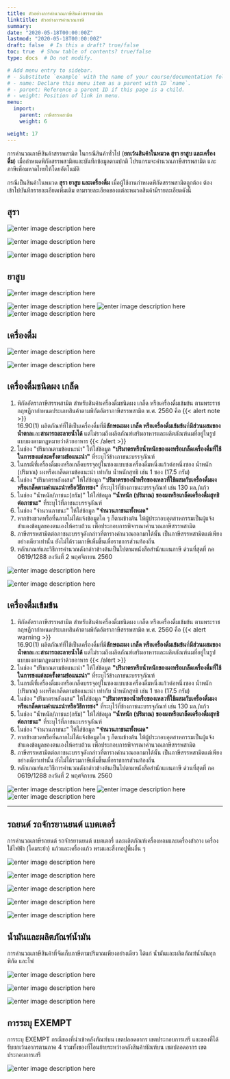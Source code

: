 ```yaml
---
title: ตัวอย่างการคำนวณภาษีสินค้าสรรพสามิต
linktitle: ตัวอย่างการคำนวณภาษี
summary:
date: "2020-05-18T00:00:00Z"
lastmod: "2020-05-18T00:00:00Z"
draft: false  # Is this a draft? true/false
toc: true  # Show table of contents? true/false
type: docs  # Do not modify.

# Add menu entry to sidebar.
# - Substitute `example` with the name of your course/documentation folder.
# - name: Declare this menu item as a parent with ID `name`.
# - parent: Reference a parent ID if this page is a child.
# - weight: Position of link in menu.
menu:
  import:
    parent: ภาษีสรรพสามิต
    weight: 6

weight: 17
---
```



การคำนวณภาษีสินค้าสรรพสามิต ในกรณีสินค้าทั่วไป (**ยกเว้นสินค้าในหมวด สุรา ยาสูบ และเครื่องดื่ม**) เมื่อกำหนดพิกัดสรรพสามิตและบันทึกข้อมูลตามปกติ โปรแกรมจะคำนวณภาษีสรรพสามิต และภาษีเพื่อมหาดไทยให้โดยอัตโนมัติ 

กรณีเป็นสินค้าในหมวด **สุรา ยาสูบ และเครื่องดื่ม** เมื่อผู้ใช้งานกำหนดพิกัดสรรพสามิตถูกต้อง ต้องเข้าไปบันทึกรายละเอียดเพิ่มเติม ตามรายละเอียดของแต่ละหมวดสินค้ามีรายละเอียดดังนี้

## สุรา

![enter image description here](https://github.com/yosarawut/ThaiCustomsClearanceHandbook/raw/master/img/alcohol-01.jpg)

![enter image description here](https://github.com/yosarawut/ThaiCustomsClearanceHandbook/raw/master/img/alcohol-02.jpg)

![enter image description here](https://github.com/yosarawut/ThaiCustomsClearanceHandbook/raw/master/img/alcohol-03.jpg)


## ยาสูบ

![enter image description here](https://github.com/yosarawut/ThaiCustomsClearanceHandbook/raw/master/img/cigarette-01.jpg)

![enter image description here](https://github.com/yosarawut/ThaiCustomsClearanceHandbook/raw/master/img/cigarette-02.jpg)
![enter image description here](https://github.com/yosarawut/ThaiCustomsClearanceHandbook/raw/master/img/cigarette-03.jpg)
![enter image description here](https://github.com/yosarawut/ThaiCustomsClearanceHandbook/raw/master/img/cigarette-04.jpg)


## เครื่องดื่ม


![enter image description here](https://github.com/yosarawut/ThaiCustomsClearanceHandbook/raw/master/img/beverage-01.jpg)

![enter image description here](https://github.com/yosarawut/ThaiCustomsClearanceHandbook/raw/master/img/beverage-02.jpg)


## เครื่องดื่มชนิดผง เกล็ด

1. พิกัดอัตราภาษีสรรพสามิต สำหรับสินค้าเครื่องดื่มชนิดผง เกล็ด หรือเครื่องดื่มเข้มข้น ตามพระราชกฤษฎีกากำหนดประเภทสินค้าตามพิกัดอัตราภาษีสรรพสามิต พ.ศ. 2560 คือ
{{< alert note >}}  
  16.90(1)  ผลิตภัณฑ์ที่ใช้เป็นเครื่องดื่มที่มี**ลักษณะผง เกล็ด หรือเครื่องดื่มเข้มข้น**ที่**มีส่วนผสมของน้ำตาล**และ**สามารถละลายน้ำได้** แต่ไม่รวมถึงผลิตภัณฑ์เสริมอาหารและผลิตภัณฑ์นมที่อยู่ในรูปแบบผงตามกฎหมายว่าด้วยอาหาร
{{< /alert >}}	
1. ในช่อง "ปริมาณตามข้อแนะนำ" ให้ใส่ข้อมูล **"ปริมาตรหรือน้ำหนักของผงหรือเกล็ดเครื่องดื่มที่ใช้ในการชงแต่ละครั้งตามข้อแนะนำ"** ที่ระบุไว้ข้างภาชนะบรรจุภัณฑ์ 
2. ในกรณีที่เครื่องดื่มผงหรือเกล็ดบรรจุอยู่ในซองแบบชงเครื่องดื่มหนึ่งแก้วต่อหนึ่งซอง น้ำหนัก (ปริมาณ) ผงหรือเกล็ดตามข้อแนะนำ เท่ากับ น้ำหนักสุทธิ เช่น 1 ซอง (17.5 กรัม)
3. ในช่อง "ปริมาตรหลังผสม" ให้ใส่ข้อมูล **"ปริมาตรของน้ำหรือของเหลวที่ใช้ผสมกับเครื่องดื่มผงหรือเกล็ดตามคำแนะนำหรือวิธีการชง"** ที่ระบุไว้ที่ข้างภาชนะบรรจุภัณฑ์ เช่น 130 มล./แก้ว
4. ในช่อง "น้ำหนัก/ภาชนะ(กรัม)" ให้ใส่ข้อมูล **"น้ำหนัก (ปริมาณ) ของผงหรือเกล็ดเครื่องดื่มสุทธิต่อภาชนะ"** ที่ระบุไว้ที่ภาชนะบรรจุภัณฑ์ 
5. ในช่อง "จำนวนภาชนะ" ให้ใส่ข้อมูล **"จำนวนภาชนะทั้งหมด"**
6. หากข้างขวดหรือที่ฉลากไม่ได้แจ้งข้อมูลใด ๆ ก็ตามข้างต้น ให้ผู้ประกอบอุตสาหกรรมเป็นผู้แจ้งสำแดงข้อมูลของตนเองให้ครบถ้วน เพื่อประกอบการพิจารณาคำนวณภาษีสรรพสามิต 
7. ภาษีสรรพสามิตต่อภาชนะบรรจุดังกล่าวที่ตารางคำนวณออกมาได้นั้น เป็นภาษีสรรพสามิตแต่เพียงอย่างเดียวเท่านั้น ยังไม่ได้รวมภาษีเพิ่มขึ้นเพื่อราชการส่วนท้องถิ่น 
8.  หลักเกณฑ์และวิธีการคำนวณดังกล่าวข้างต้นเป็นไปตามหนังสือสำนักแผนภาษี ด่วนที่สุดที่ กค 0619/1288 ลงวันที่ 2 พฤศจิกายน 2560
 

![enter image description here](https://github.com/yosarawut/ThaiCustomsClearanceHandbook/raw/master/img/powdered-drink-01.jpg)

![enter image description here](https://github.com/yosarawut/ThaiCustomsClearanceHandbook/raw/master/img/powdered-drink-02.jpg)


## เครื่องดื่มเข้มข้น

1. พิกัดอัตราภาษีสรรพสามิต สำหรับสินค้าเครื่องดื่มชนิดผง เกล็ด หรือเครื่องดื่มเข้มข้น ตามพระราชกฤษฎีกากำหนดประเภทสินค้าตามพิกัดอัตราภาษีสรรพสามิต พ.ศ. 2560 คือ
{{< alert warning >}}  
16.90(1)  ผลิตภัณฑ์ที่ใช้เป็นเครื่องดื่มที่มี**ลักษณะผง เกล็ด หรือเครื่องดื่มเข้มข้น**ที่**มีส่วนผสมของน้ำตาล**และ**สามารถละลายน้ำได้** แต่ไม่รวมถึงผลิตภัณฑ์เสริมอาหารและผลิตภัณฑ์นมที่อยู่ในรูปแบบผงตามกฎหมายว่าด้วยอาหาร
{{< /alert >}}	
1. ในช่อง "ปริมาณตามข้อแนะนำ" ให้ใส่ข้อมูล **"ปริมาตรหรือน้ำหนักของผงหรือเกล็ดเครื่องดื่มที่ใช้ในการชงแต่ละครั้งตามข้อแนะนำ"** ที่ระบุไว้ข้างภาชนะบรรจุภัณฑ์ 
2. ในกรณีที่เครื่องดื่มผงหรือเกล็ดบรรจุอยู่ในซองแบบชงเครื่องดื่มหนึ่งแก้วต่อหนึ่งซอง น้ำหนัก (ปริมาณ) ผงหรือเกล็ดตามข้อแนะนำ เท่ากับ น้ำหนักสุทธิ เช่น 1 ซอง (17.5 กรัม)
3. ในช่อง "ปริมาตรหลังผสม" ให้ใส่ข้อมูล **"ปริมาตรของน้ำหรือของเหลวที่ใช้ผสมกับเครื่องดื่มผงหรือเกล็ดตามคำแนะนำหรือวิธีการชง"** ที่ระบุไว้ที่ข้างภาชนะบรรจุภัณฑ์ เช่น 130 มล./แก้ว
4. ในช่อง "น้ำหนัก/ภาชนะ(กรัม)" ให้ใส่ข้อมูล **"น้ำหนัก (ปริมาณ) ของผงหรือเกล็ดเครื่องดื่มสุทธิต่อภาชนะ"** ที่ระบุไว้ที่ภาชนะบรรจุภัณฑ์ 
5. ในช่อง "จำนวนภาชนะ" ให้ใส่ข้อมูล **"จำนวนภาชนะทั้งหมด"**
6. หากข้างขวดหรือที่ฉลากไม่ได้แจ้งข้อมูลใด ๆ ก็ตามข้างต้น ให้ผู้ประกอบอุตสาหกรรมเป็นผู้แจ้งสำแดงข้อมูลของตนเองให้ครบถ้วน เพื่อประกอบการพิจารณาคำนวณภาษีสรรพสามิต 
7. ภาษีสรรพสามิตต่อภาชนะบรรจุดังกล่าวที่ตารางคำนวณออกมาได้นั้น เป็นภาษีสรรพสามิตแต่เพียงอย่างเดียวเท่านั้น ยังไม่ได้รวมภาษีเพิ่มขึ้นเพื่อราชการส่วนท้องถิ่น 
8. หลักเกณฑ์และวิธีการคำนวณดังกล่าวข้างต้นเป็นไปตามหนังสือสำนักแผนภาษี ด่วนที่สุดที่ กค 0619/1288 ลงวันที่ 2 พฤศจิกายน 2560

![enter image description here](https://github.com/yosarawut/ThaiCustomsClearanceHandbook/raw/master/img/concentrated-drink-01.jpg)
![enter image description here](https://github.com/yosarawut/ThaiCustomsClearanceHandbook/raw/master/img/concentrated-drink-02.jpg)
![enter image description here](https://github.com/yosarawut/e-TaxIncentive/raw/master/img/concentrated-drink-03.jpg) 

-----

## รถยนต์ รถจักรยานยนต์ แบตเตอรี่

การคำนวณภาษีรถยนต์ รถจักรยานยนต์ แบตเตอรี่ และผลิตภัณฑ์เครื่องหอมและเครื่องสำอาง เครื่องใช้ไฟฟ้า (โคมระย้า) แก้วและเครื่องแก้ว  พรมและสื่งทอปูพื้นอื่น ๆ

![enter image description here](https://github.com/ecs-support/knowledge-center/raw/master/img/excise/car/car-01.png) 

![enter image description here](https://github.com/ecs-support/knowledge-center/raw/master/img/excise/car/car-02.png) 

![enter image description here](https://github.com/ecs-support/knowledge-center/raw/master/img/excise/car/car-03.png) 

![enter image description here](https://github.com/ecs-support/knowledge-center/raw/master/img/excise/car/car-04.png) 

![enter image description here](https://github.com/ecs-support/knowledge-center/raw/master/img/excise/car/car-05.png) 

## น้ำมันและผลิตภัณฑ์น้ำมัน

การคำนวณภาษีสินค้าที่จัดเก็บภาษีตามปริมาณเพียงอย่างเดียว ได้แก่ น้ำมันและผลิตภัณฑ์น้ำมันทุกพิกัด และไพ่

![enter image description here](https://github.com/ecs-support/knowledge-center/raw/master/img/excise/oil/oil-01.png) 

![enter image description here](https://github.com/ecs-support/knowledge-center/raw/master/img/excise/oil/oil-02.png) 

![enter image description here](https://github.com/ecs-support/knowledge-center/raw/master/img/excise/oil/oil-03.png) 

## การระบุ EXEMPT

การระบุ EXEMPT กรณีของที่นำเข้าคลังทัณฑ์บน เขตปลอดอากร เขตประกอบการเสรี และของที่ได้รับยกเว้นอากรตามภาค 4 รวมทั้งของที่โอนย้ายระหว่างคลังสินค้าทัณฑ์บน เขตปลอดอากร เขตประกอบการเสรี

![enter image description here](https://github.com/ecs-support/knowledge-center/raw/master/img/excise/exempt/exempt-01.png) 

